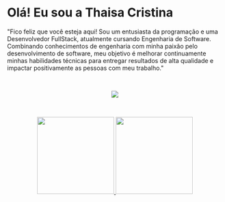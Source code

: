 # Olá! Eu sou a Thaisa Cristina 

"Fico feliz que você esteja aqui! Sou um entusiasta da programação e uma Desenvolvedor FullStack, atualmente cursando Engenharia de Software. Combinando conhecimentos de engenharia com minha paixão pelo desenvolvimento de software, meu objetivo é melhorar continuamente minhas habilidades técnicas para entregar resultados de alta qualidade e impactar positivamente as pessoas com meu trabalho."

<br>
<p align="center">
  <a href="https://skillicons.dev">
    <img src="https://skillicons.dev/icons?i=cs,dotnet,js,nodejs,html,css,bootstrap,sass,react,angular,postgres,mysql,vite,jquery&theme=light" />
  </a>
</p>
<br>

<div align="center">
  <p>
    <a href="https://github.com/anuraghazra/github-readme-stats">
      <img height="180em" src="https://github-readme-stats.vercel.app/api?username=ThaisaDev&show_icons=true&theme=tokyonight" />
    </a>
    <a href="https://github.com/anuraghazra/github-readme-stats">
      <img height="180em" src="https://github-readme-stats.vercel.app/api/top-langs/?username=ThaisaDev&layout=compact&langs_count=6&theme=tokyonight" />
    </a>
  </p>
</div>
